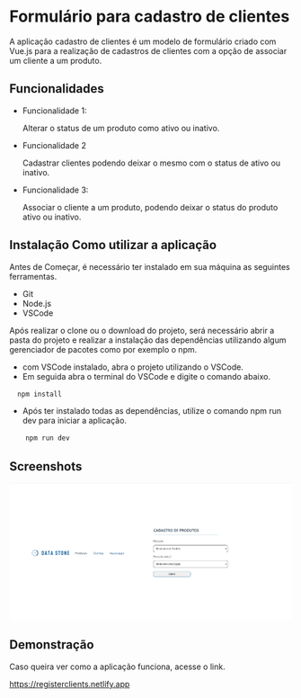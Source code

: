 
# Formulário para cadastro de clientes


A aplicação cadastro de clientes é um modelo de formulário criado com Vue.js para a realização
de cadastros de clientes com a opção de associar um cliente a um produto.


## Funcionalidades

- Funcionalidade 1:

	Alterar o status de um produto como ativo ou inativo.
- Funcionalidade 2

	Cadastrar clientes podendo deixar o mesmo com o status de ativo ou inativo.
- Funcionalidade 3:

	Associar o cliente a um produto, podendo deixar o status do produto ativo ou inativo.



## Instalação Como utilizar a aplicação

Antes de Começar, é necessário ter instalado em sua máquina as seguintes ferramentas.

- Git
- Node.js
- VSCode

Após realizar o clone ou o download do projeto, será necessário abrir a pasta do projeto e realizar a instalação das dependências utilizando algum gerenciador de pacotes como por exemplo o npm.

- com VSCode instalado, abra o projeto utilizando o VSCode.
- Em seguida abra o terminal do VSCode e digite o comando abaixo.

```bash
  npm install
```

- Após ter instalado todas as dependências, utilize o comando npm run dev para iniciar a aplicação.

```bash
	npm run dev
```    
## Screenshots

<img src="https://github.com/wanderleygoncalves/registerClient/blob/main/Screenshot.png" />

## Demonstração

Caso queira ver como a aplicação funciona, acesse o link.

https://registerclients.netlify.app


